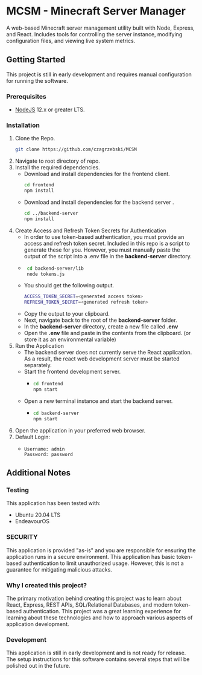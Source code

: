 # MCSM - Minecraft Server Manager

A web-based Minecraft server management utility built with Node, Express, and React. Includes tools for controlling the server instance, modifying configuration files, and viewing live system metrics.

## Getting Started

This project is still in early development and requires manual configuration for running the software.

### Prerequisites

- [NodeJS](https://nodejs.org/en/) 12.x or greater LTS.

### Installation

1. Clone the Repo.
   ```sh
   git clone https://github.com/czagrzebski/MCSM
   ```
2. Navigate to root directory of repo.
3. Install the required dependencies.
   - Download and install dependencies for the frontend client.
     ```sh
     cd frontend
     npm install
     ```
   - Download and install dependencies for the backend server .
     ```sh
     cd ../backend-server
     npm install
     ```
4. Create Access and Refresh Token Secrets for Authentication
   - In order to use token-based authentication, you must provide an access and refresh token secret. Included in this repo is a script to generate these for you. However, you must manually paste the output of the script into a .env file in the **backend-server** directory.
   - ```sh
      cd backend-server/lib
      node tokens.js
     ```
   - You should get the following output.
     ```sh
     ACCESS_TOKEN_SECRET=<generated access token>
     REFRESH_TOKEN_SECRET=<generated refresh token>
     ```
   - Copy the output to your clipboard.
   - Next, navigate back to the root of the **backend-server** folder.
   - In the **backend-server** directory, create a new file called **.env** 
   - Open the **.env** file and paste in the contents from the clipboard. (or store it as an environmental variable)
5. Run the Application
   - The backend server does not currently serve the React application. As a result, the react web development server must be started separately.
   - Start the frontend development server.
     - ```sh
       cd frontend
       npm start
       ```
   - Open a new terminal instance and start the backend server.
     - ```sh
       cd backend-server
       npm start
       ```
6. Open the application in your preferred web browser.
7. Default Login:
   - ```
     Username: admin
     Password: password
     ```

## Additional Notes

### Testing

This application has been tested with:

- Ubuntu 20.04 LTS
- EndeavourOS

### SECURITY

This application is provided "as-is" and you are responsible for ensuring the application runs in a secure environment. This application has basic token-based authentication to limit unauthorized usage. However, this is not a guarantee for mitigating malicious attacks.

### Why I created this project?

The primary motivation behind creating this project was to learn about React, Express, REST APIs, SQL/Relational Databases, and modern token-based authentication. This project was a great learning experience for learning about these technologies and how to approach various aspects of application development.

### Development

This application is still in early development and is not ready for release. The setup instructions for this software contains several steps that will be polished out in the future. 
